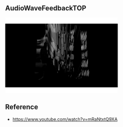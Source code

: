 ## AudioWaveFeedbackTOP

![](capture.gif)

 

## Reference

- https://www.youtube.com/watch?v=mRaNtxtQ9XA
